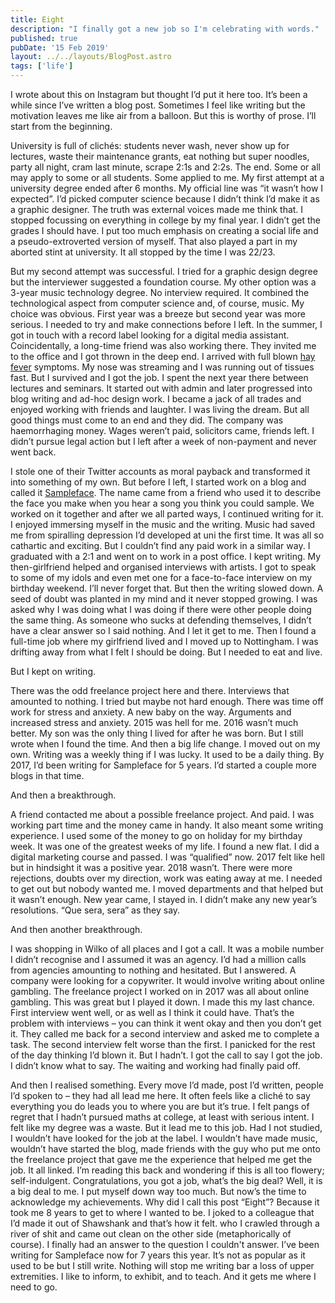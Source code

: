 ```yaml
---
title: Eight
description: "I finally got a new job so I'm celebrating with words."
published: true
pubDate: '15 Feb 2019'
layout: ../../layouts/BlogPost.astro
tags: ['life']
---
```


I wrote about this on Instagram but thought I’d put it here too. It’s been a while since I’ve written a blog post. Sometimes I feel like writing but the motivation leaves me like air from a balloon. But this is worthy of prose. I’ll start from the beginning.

University is full of clichés: students never wash, never show up for lectures, waste their maintenance grants, eat nothing but super noodles, party all night, cram last minute, scrape 2:1s and 2:2s. The end. Some or all may apply to some or all students. Some applied to me. My first attempt at a university degree ended after 6 months. My official line was “it wasn’t how I expected”. I’d picked computer science because I didn’t think I’d make it as a graphic designer. The truth was external voices made me think that. I stopped focussing on everything in college by my final year. I didn’t get the grades I should have. I put too much emphasis on creating a social life and a pseudo-extroverted version of myself. That also played a part in my aborted stint at university. It all stopped by the time I was 22/23.

But my second attempt was successful. I tried for a graphic design degree but the interviewer suggested a foundation course. My other option was a 3-year music technology degree. No interview required. It combined the technological aspect from computer science and, of course, music. My choice was obvious. First year was a breeze but second year was more serious. I needed to try and make connections before I left. In the summer, I got in touch with a record label looking for a digital media assistant. Coincidentally, a long-time friend was also working there. They invited me to the office and I got thrown in the deep end. I arrived with full blown [hay fever](/recortes/hay-fever-haiku/) symptoms. My nose was streaming and I was running out of tissues fast. But I survived and I got the job. I spent the next year there between lectures and seminars. It started out with admin and later progressed into blog writing and ad-hoc design work. I became a jack of all trades and enjoyed working with friends and laughter. I was living the dream. But all good things must come to an end and they did. The company was haemorrhaging money. Wages weren’t paid, solicitors came, friends left. I didn’t pursue legal action but I left after a week of non-payment and never went back.

I stole one of their Twitter accounts as moral payback and transformed it into something of my own. But before I left, I started work on a blog and called it [Sampleface](https://sampleface.co.uk). The name came from a friend who used it to describe the face you make when you hear a song you think you could sample. We worked on it together and after we all parted ways, I continued writing for it. I enjoyed immersing myself in the music and the writing. Music had saved me from spiralling depression I’d developed at uni the first time. It was all so cathartic and exciting. But I couldn’t find any paid work in a similar way. I graduated with a 2:1 and went on to work in a post office. I kept writing. My then-girlfriend helped and organised interviews with artists. I got to speak to some of my idols and even met one for a face-to-face interview on my birthday weekend. I’ll never forget that. But then the writing slowed down.
A seed of doubt was planted in my mind and it never stopped growing. I was asked why I was doing what I was doing if there were other people doing the same thing. As someone who sucks at defending themselves, I didn’t have a clear answer so I said nothing. And I let it get to me. Then I found a full-time job where my girlfriend lived and I moved up to Nottingham. I was drifting away from what I felt I should be doing. But I needed to eat and live.

But I kept on writing.

There was the odd freelance project here and there. Interviews that amounted to nothing. I tried but maybe not hard enough. There was time off work for stress and anxiety. A new baby on the way. Arguments and increased stress and anxiety. 2015 was hell for me. 2016 wasn’t much better. My son was the only thing I lived for after he was born. But I still wrote when I found the time. And then a big life change. I moved out on my own. Writing was a weekly thing if I was lucky. It used to be a daily thing. By 2017, I’d been writing for Sampleface for 5 years. I’d started a couple more blogs in that time.

And then a breakthrough.

A friend contacted me about a possible freelance project. And paid. I was working part time and the money came in handy. It also meant some writing experience. I used some of the money to go on holiday for my birthday week. It was one of the greatest weeks of my life. I found a new flat. I did a digital marketing course and passed. I was “qualified” now. 2017 felt like hell but in hindsight it was a positive year. 2018 wasn’t. There were more rejections, doubts over my direction, work was eating away at me. I needed to get out but nobody wanted me. I moved departments and that helped but it wasn’t enough. New year came, I stayed in. I didn’t make any new year’s resolutions. “Que sera, sera” as they say.

And then another breakthrough.

I was shopping in Wilko of all places and I got a call. It was a mobile number I didn’t recognise and I assumed it was an agency. I’d had a million calls from agencies amounting to nothing and hesitated. But I answered. A company were looking for a copywriter. It would involve writing about online gambling. The freelance project I worked on in 2017 was all about online gambling. This was great but I played it down. I made this my last chance. First interview went well, or as well as I think it could have. That’s the problem with interviews – you can think it went okay and then you don’t get it. They called me back for a second interview and asked me to complete a task. The second interview felt worse than the first. I panicked for the rest of the day thinking I’d blown it. But I hadn’t. I got the call to say I got the job. I didn’t know what to say. The waiting and working had finally paid off.

And then I realised something. Every move I’d made, post I’d written, people I’d spoken to – they had all lead me here. It often feels like a cliché to say everything you do leads you to where you are but it’s true. I felt pangs of regret that I hadn’t pursued maths at college, at least with serious intent. I felt like my degree was a waste. But it lead me to this job. Had I not studied, I wouldn’t have looked for the job at the label. I wouldn’t have made music, wouldn’t have started the blog, made friends with the guy who put me onto the freelance project that gave me the experience that helped me get the job. It all linked. I’m reading this back and wondering if this is all too flowery; self-indulgent. Congratulations, you got a job, what’s the big deal? Well, it is a big deal to me. I put myself down way too much. But now’s the time to acknowledge my achievements. Why did I call this post “Eight”? Because it took me 8 years to get to where I wanted to be. I joked to a colleague that I’d made it out of Shawshank and that’s how it felt. who I crawled through a river of shit and came out clean on the other side (metaphorically of course). I finally had an answer to the question I couldn't answer. I’ve been writing for Sampleface now for 7 years this year. It’s not as popular as it used to be but I still write. Nothing will stop me writing bar a loss of upper extremities. I like to inform, to exhibit, and to teach. And it gets me where I need to go.